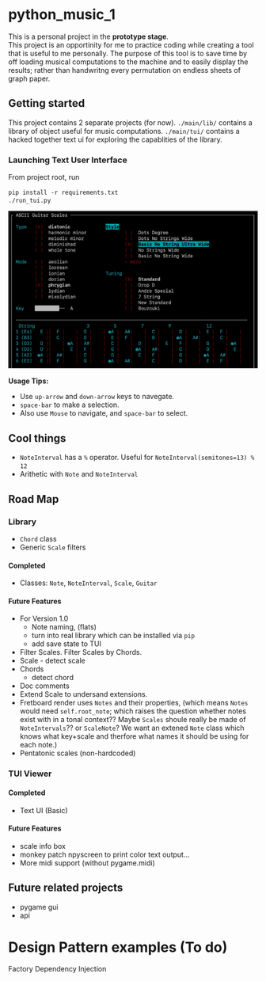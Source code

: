 # python_music_1

This is a personal project in the **prototype stage**.  
This project is an opportinity for me to practice coding while creating a tool that is useful to me personally.  The purpose of this tool is to save time by off loading musical computations to the machine and to easily display the results; rather than handwritng every permutation on endless sheets of graph paper.

## Getting started
This project contains 2 separate projects (for now).
`./main/lib/` contains a library of object useful for music computations.
`./main/tui/` contains a hacked together text ui for exploring the capablities of the library.  
### Launching Text User Interface
From project root, run

```
pip install -r requirements.txt
./run_tui.py
```
![image info](readme_images/demo.gif)

**Usage Tips:**
- Use `up-arrow` and `down-arrow` keys to navegate. 
- `space-bar` to make a selection.
- Also use `Mouse` to navigate, and `space-bar` to select.


## Cool things
- `NoteInterval` has a `%` operator.  Useful for `NoteInterval(semitones=13) % 12`
- Arithetic with `Note` and `NoteInterval`


## Road Map

### Library
- `Chord` class
- Generic `Scale` filters

#### Completed
- Classes: `Note`, `NoteInterval`, `Scale`, `Guitar`


#### Future Features
- For Version 1.0
	- Note naming, (flats)
	- turn into real library which can be installed via `pip`
	- add save state to TUI
- Filter Scales. Filter Scales by Chords.
- Scale - detect scale
- Chords
	- detect chord
- Doc comments
- Extend Scale to undersand extensions.
- Fretboard render uses `Notes` and their properties, (which means `Notes` would need `self.root_note`; which raises the question whether notes exist with in a tonal context??  Maybe `Scales` shoule really be made of `NoteIntervals`??  or `ScaleNote`?  We want an extened `Note` class which knows what key+scale and therfore what names it should be using for each note.)
- Pentatonic scales (non-hardcoded)


### TUI Viewer

#### Completed
- Text UI (Basic)

#### Future Features
- scale info box
- monkey patch npyscreen to print color text output...
- More midi support (without pygame.midi)

## Future related projects
- pygame gui
- api


# Design Pattern examples (To do)
Factory
Dependency Injection


